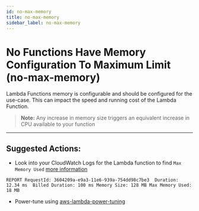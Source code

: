 ```yaml
---
id: no-max-memory
title: no-max-memory
sidebar_label: no-max-memory
---
```


# No Functions Have Memory Configuration To Maximum Limit (no-max-memory)

Lambda Functions memory is configurable and should be configured for the use-case.
This can impact the speed and running cost of the Lambda Function.

> **Note:** Any increase in memory size triggers an equivalent increase in CPU available to your function

---

## Suggested Actions:

- Look into your CloudWatch Logs for the Lambda function to find `Max Memory Used` [more information](https://docs.aws.amazon.com/lambda/latest/dg/best-practices.html)

```
REPORT RequestId: 3604209a-e9a3-11e6-939a-754dd98c7be3	Duration: 12.34 ms	Billed Duration: 100 ms Memory Size: 128 MB	Max Memory Used: 18 MB
```

- Power-tune using [aws-lambda-power-tuning](https://github.com/alexcasalboni/aws-lambda-power-tuning)
